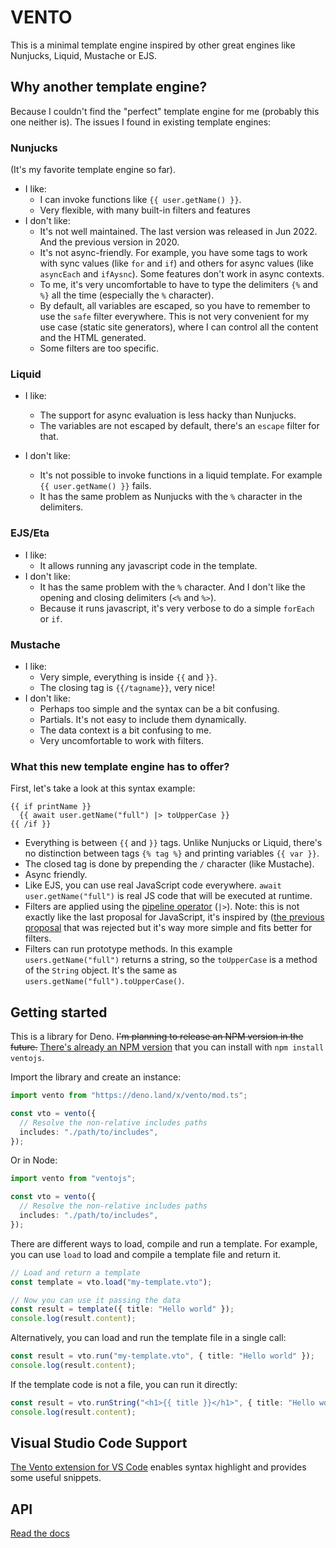 # VENTO

This is a minimal template engine inspired by other great engines like Nunjucks,
Liquid, Mustache or EJS.

## Why another template engine?

Because I couldn't find the "perfect" template engine for me (probably this one
neither is). The issues I found in existing template engines:

### Nunjucks

(It's my favorite template engine so far).

- I like:
  - I can invoke functions like `{{ user.getName() }}`.
  - Very flexible, with many built-in filters and features
- I don't like:
  - It's not well maintained. The last version was released in Jun 2022. And the
    previous version in 2020.
  - It's not async-friendly. For example, you have some tags to work with sync
    values (like `for` and `if`) and others for async values (like `asyncEach`
    and `ifAysnc`). Some features don't work in async contexts.
  - To me, it's very uncomfortable to have to type the delimiters `{%` and `%}`
    all the time (especially the `%` character).
  - By default, all variables are escaped, so you have to remember to use the
    `safe` filter everywhere. This is not very convenient for my use case
    (static site generators), where I can control all the content and the HTML
    generated.
  - Some filters are too specific.

### Liquid

- I like:
  - The support for async evaluation is less hacky than Nunjucks.
  - The variables are not escaped by default, there's an `escape` filter for
    that.

- I don't like:
  - It's not possible to invoke functions in a liquid template. For example
    `{{ user.getName() }}` fails.
  - It has the same problem as Nunjucks with the `%` character in the
    delimiters.

### EJS/Eta

- I like:
  - It allows running any javascript code in the template.
- I don't like:
  - It has the same problem with the `%` character. And I don't like the opening
    and closing delimiters (`<%` and `%>`).
  - Because it runs javascript, it's very verbose to do a simple `forEach` or
    `if`.

### Mustache

- I like:
  - Very simple, everything is inside `{{` and `}}`.
  - The closing tag is `{{/tagname}}`, very nice!
- I don't like:
  - Perhaps too simple and the syntax can be a bit confusing.
  - Partials. It's not easy to include them dynamically.
  - The data context is a bit confusing to me.
  - Very uncomfortable to work with filters.

### What this new template engine has to offer?

First, let's take a look at this syntax example:

```
{{ if printName }}
  {{ await user.getName("full") |> toUpperCase }}
{{ /if }}
```

- Everything is between `{{` and `}}` tags. Unlike Nunjucks or Liquid, there's
  no distinction between tags `{% tag %}` and printing variables `{{ var }}`.
- The closed tag is done by prepending the `/` character (like Mustache).
- Async friendly.
- Like EJS, you can use real JavaScript code everywhere.
  `await user.getName("full")` is real JS code that will be executed at runtime.
- Filters are applied using the
  [pipeline operator](https://github.com/tc39/proposal-pipeline-operator)
  (`|>`). Note: this is not exactly like the last proposal for JavaScript, it's
  inspired by
  ([the previous proposal](https://github.com/valtech-nyc/proposal-fsharp-pipelines)
  that was rejected but it's way more simple and fits better for filters.
- Filters can run prototype methods. In this example `users.getName("full")`
  returns a string, so the `toUpperCase` is a method of the `String` object.
  It's the same as `users.getName("full").toUpperCase()`.

## Getting started

This is a library for Deno. ~~I'm planning to release an NPM version in the
future.~~
[There's already an NPM version](https://www.npmjs.com/package/ventojs) that you
can install with `npm install ventojs`.

Import the library and create an instance:

```ts
import vento from "https://deno.land/x/vento/mod.ts";

const vto = vento({
  // Resolve the non-relative includes paths
  includes: "./path/to/includes",
});
```

Or in Node:

```ts
import vento from "ventojs";

const vto = vento({
  // Resolve the non-relative includes paths
  includes: "./path/to/includes",
});
```

There are different ways to load, compile and run a template. For example, you
can use `load` to load and compile a template file and return it.

```ts
// Load and return a template
const template = vto.load("my-template.vto");

// Now you can use it passing the data
const result = template({ title: "Hello world" });
console.log(result.content);
```

Alternatively, you can load and run the template file in a single call:

```ts
const result = vto.run("my-template.vto", { title: "Hello world" });
console.log(result.content);
```

If the template code is not a file, you can run it directly:

```ts
const result = vto.runString("<h1>{{ title }}</h1>", { title: "Hello world" });
console.log(result.content);
```

## Visual Studio Code Support

[The Vento extension for VS Code](https://marketplace.visualstudio.com/items?itemName=oscarotero.vento-syntax)
enables syntax highlight and provides some useful snippets.

## API

[Read the docs](https://oscarotero.github.io/vento/)
